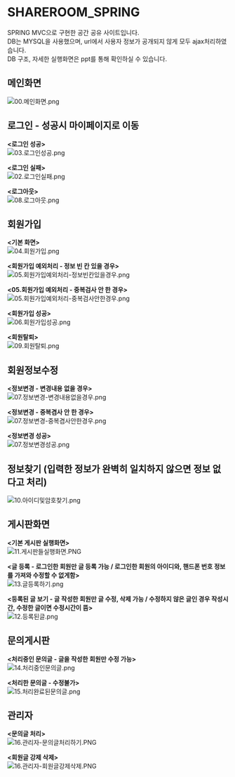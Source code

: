 # SHAREROOM_SPRING
   
SPRING MVC으로 구현한 공간 공유 사이트입니다.   
DB는 MYSQL을 사용했으며, url에서 사용자 정보가 공개되지 않게 모두 ajax처리하였습니다.   
DB 구조, 자세한 실행화면은 ppt를 통해 확인하실 수 있습니다.   
   
     
## 메인화면   
   
![00.메인화면.png](/md_img/00.메인화면.png)     
   
## 로그인 - 성공시 마이페이지로 이동      
**<로그인 성공>**   
![03.로그인성공.png](/md_img/03.로그인성공.png)   
   
**<로그인 실패>**   
![02.로그인실패.png](/md_img/02.로그인실패.png)      
   
**<로그아웃>**   
![08.로그아웃.png](/md_img/08.로그아웃.png)   
  

## 회원가입   
**<기본 화면>**     
![04.회원가입.png](/md_img/04.회원가입.png)   

**<회원가입 예외처리 - 정보 빈 칸 있을 경우>**    
![05.회원가입예외처리-정보빈칸있을경우.png](/md_img/05.회원가입예외처리-정보빈칸있을경우.png)   

**<05.회원가입 예외처리 - 중복검사 안 한 경우>**   
![05.회원가입예외처리-중복검사안한경우.png](/md_img/05.회원가입예외처리-중복검사안한경우.png)   
 
**<회원가입 성공>**   
![06.회원가입성공.png](/md_img/06.회원가입성공.png)     
 
**<회원탈퇴>**   
![09.회원탈퇴.png](/md_img/09.회원탈퇴.png) 
  
    
## 회원정보수정   
**<정보변경 - 변경내용 없을 경우>**   
![07.정보변경-변경내용없을경우.png](/md_img/07.정보변경-변경내용없을경우.png)   
      
**<정보변경 - 중복겸사 안 한 경우>**   
![07.정보변경-중복겸사안한경우.png](/md_img/07.정보변경-중복겸사안한경우.png)   
      
**<정보변경 성공>**   
![07.정보변경성공.png](/md_img/07.정보변경성공.png)   
  
   
## 정보찾기 (입력한 정보가 완벽히 일치하지 않으면 정보 없다고 처리)     
![10.아이디및암호찾기.png](/md_img/10.아이디및암호찾기.png)   
   

## 게시판화면   
**<기본 게시판 실행화면>**    
![11.게시판들실행화면.PNG](/md_img/11.게시판들실행화면.PNG)     
      
**<글 등록 - 로그인한 회원만 글 등록 가능 / 로그인한 회원의 아이디와, 핸드폰 번호 정보를 가져와 수정할 수 없게함>**   
![13.글등록하기.png](/md_img/13.글등록하기.png)         
      
**<등록된 글 보기 - 글 작성한 회원만 글 수정, 삭제 가능 / 수정하지 않은 글인 경우 작성시간, 수정한 글이면 수정시간이 뜸>**   
![12.등록된글.png](/md_img/12.등록된글.png)          
   
       
## 문의게시판   
**<처리중인 문의글 - 글을 작성한 회원만 수정 가능>**   
![14.처리중인문의글.png](/md_img/14.처리중인문의글.png)           
      
**<처리한 문의글 - 수정불가>**   
![15.처리완료된문의글.png](/md_img/15.처리완료된문의글.png)
    
## 관리자   
**<문의글 처리>**   
![16.관리자-문의글처리하기.PNG](/md_img/16.관리자-문의글처리하기.PNG)   
     
**<회원글 강제 삭제>**   
![16.관리자-회원글강제삭제.PNG](/md_img/16.관리자-회원글강제삭제.PNG)  
      
